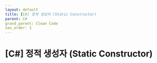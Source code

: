 ```yaml
---
layout: default
title: [C#] 정적 생성자 (Static Constructor)
parent: C#
grand_parent: Clean Code
nav_order: 1
---
```

# [C#] 정적 생성자 (Static Constructor)
